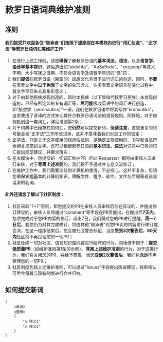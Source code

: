 # 敕罗日语词典维护准则

## 准则

#### 我们接受并欢迎各位“继承者”们按照下述原则在本模块内进行“词汇创造”、“正字法”等敕罗日语词汇类维护工作：

1. 在进行上述工作前，请您**确保**了解敕罗日语的**基本词法、语法**，以及**语言学、语音学基本常识**，避免造出如“asduhfa”、“AuSaBsdu”、“xxzjaopp”等意义不明、大小写迷之混用、不符合语言学及语音学常识的“怪”词；
2. 我们**提倡**在敕罗日语（架空的）民族文化背景下进行词汇的创造，同时，**不要**在表音文字中**过于拘泥**于文字的象形含义，许多表音文字语言在演化过程中，其文字早已失去其象形意义；
3. 对于由其他民族发现创造的、同时本民族（以下皆指代敕罗日民族）未发现创造的、已经有所定义的专有词汇等，**尽可能**吸收英语中的词汇进行创造，如“航空学（aeronautics）”一词，我们在敕罗日语中将其写作”Eronautiks“，这里使用了音译的方式来让其符合敕罗日语词法的语音规则。同样地，对于如何甄别这一类词汇，详见准则第2条；
4. 对于词典中已经存在的词汇，您**仍然**可以提交新词，**但请注意**，这些重复的词可能会被“正字法”工作所改进掉，这并不意味着我们对您工作的否定；
5. 正字法，乃是关于文字使用的规范性法则，是确定正规使用的、书写和语法符合相关规范的文字。您可以根据敕罗日语的**基本词法、语法**对词典中已有的词汇提出规范建议，并要求落实；
6. 在本模块中，您提交的一切词汇维护PR（Pull Requests）都将由审核人员进行审核，对于**背离上述准则**的，我们将不予通过并与您交流修订；
7. 在维护工作中，我们需要涉及到计算机的使用，不必担心，这并不复杂，但请您确保掌握基本的计算机知识，理解文件、程序、软件、文件名后缀等易错易混淆的名词。

#### 此外还请您了解以下社区制度：

1. 社区采取“7+7”原则，即您提交的PR在审核人员审核后存在异议的、并提出修订建议的，审核人员将通过“comment”等手段在PR页提出，在提出后**7天内**，您须完成对于您PR内容的修订，超出7日，我们将对您的PR进行提醒，**再一7日后**，若您仍为对其完成修订，将由其他“继承者”对您PR页的内容进行修订或否决，在这一程序结束后，您会被社区警告标记，当您**受到3次警告后**，**90天内**社区将不再受理您的一切PR；
2. 社区杜绝一切对社区、语言知识库内容进行破坏的行为，包括但不限于：**提交低质量PR**（如维护准则第1条的示例）、**背离上述维护准则**的行为，对于这类行为，我们将关闭您的PR，并给予警告，当您**受到2次警告后**，我们将**永远**不再受理您的一切PR；
3. 社区制度包括上述维护准则，可以通过”Issues“手段提出改进建议，经审核认可后会将其与现有制度进行合并归纳。

## 如何提交新词

```
{
	<单词>
	<音标>
	{
		"n.释义1"
		"v.释义2"
	}
}
```

